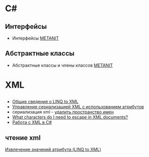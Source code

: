 
# C#
## Интерфейсы
* Интерфейсы [METANIT](https://metanit.com/sharp/tutorial/3.9.php)  

## Абстрактные классы
* Абстрактные классы и члены классов [METANIT](https://metanit.com/sharp/tutorial/3.8.php)  


# XML
## 
* [Общие сведения о LINQ to XML](https://learn.microsoft.com/ru-ru/dotnet/standard/linq/linq-xml-overview)
* [Управление сериализацией XML с использованием атрибутов](https://learn.microsoft.com/ru-ru/dotnet/standard/serialization/controlling-xml-serialization-using-attributes)  
* сериализация xml - [удалить пространство имен](https://stackoverflow.com/questions/8061106/xml-serialization-remove-namespace)
* [What characters do I need to escape in XML documents?](https://stackoverflow.com/questions/1091945/what-characters-do-i-need-to-escape-in-xml-documents)
* [Работа с XML в C#](https://metanit.com/sharp/tutorial/16.1.php) 



## чтение xml
[Извлечение значений атрибута (LINQ to XML)](https://learn.microsoft.com/ru-ru/dotnet/standard/linq/retrieve-value-attribute)
